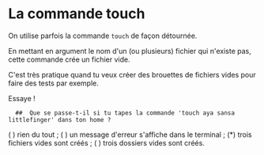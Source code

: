 # La commande touch

On utilise parfois la commande `touch` de façon détournée.

En mettant en argument le nom d'un (ou plusieurs) fichier qui n'existe pas, cette commande crée un fichier vide.

C'est très pratique quand tu veux créer des brouettes de fichiers vides pour faire des tests par exemple.

Essaye !


```{quizdown} 
  ##  Que se passe-t-il si tu tapes la commande 'touch aya sansa littlefinger' dans ton home ? 
```
( ) rien du tout ;
( ) un message d'erreur s'affiche dans le terminal ;
(*) trois fichiers vides sont créés ;
( ) trois dossiers vides sont créés.
